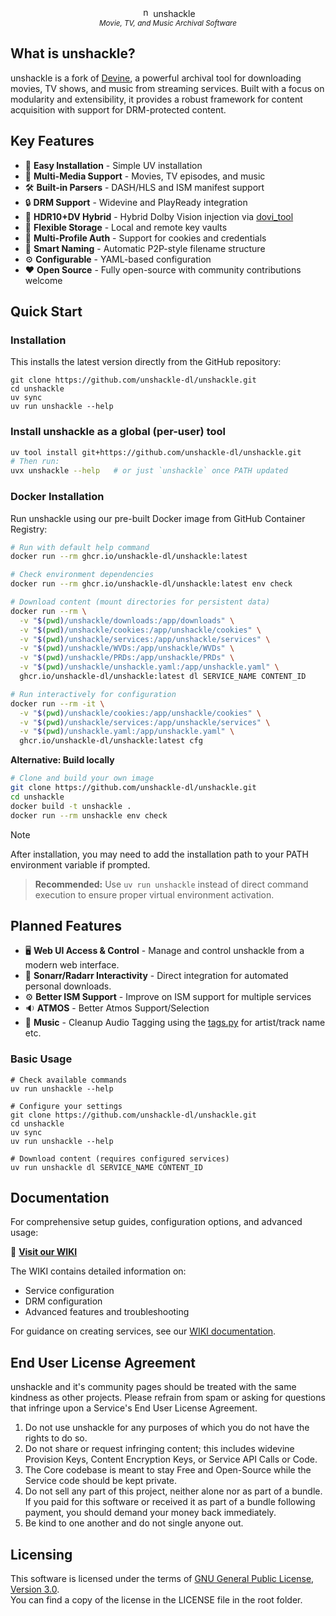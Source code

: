 <p align="center">
    <img width="16" height="16" alt="no_encryption" src="https://github.com/user-attachments/assets/6ff88473-0dd2-4bbc-b1ea-c683d5d7a134" /> unshackle
    <br/>
    <sup><em>Movie, TV, and Music Archival Software</em></sup>
</p>

## What is unshackle?

unshackle is a fork of [Devine](https://github.com/devine-dl/devine/), a powerful archival tool for downloading movies, TV shows, and music from streaming services. Built with a focus on modularity and extensibility, it provides a robust framework for content acquisition with support for DRM-protected content.

## Key Features

- 🚀 **Easy Installation** - Simple UV installation
- 🎥 **Multi-Media Support** - Movies, TV episodes, and music
- 🛠️ **Built-in Parsers** - DASH/HLS and ISM manifest support
- 🔒 **DRM Support** - Widevine and PlayReady integration
- 🌈 **HDR10+DV Hybrid** - Hybrid Dolby Vision injection via [dovi_tool](https://github.com/quietvoid/dovi_tool)
- 💾 **Flexible Storage** - Local and remote key vaults
- 👥 **Multi-Profile Auth** - Support for cookies and credentials
- 🤖 **Smart Naming** - Automatic P2P-style filename structure
- ⚙️ **Configurable** - YAML-based configuration
- ❤️ **Open Source** - Fully open-source with community contributions welcome

## Quick Start

### Installation

This installs the latest version directly from the GitHub repository:

```shell
git clone https://github.com/unshackle-dl/unshackle.git
cd unshackle
uv sync
uv run unshackle --help
```

### Install unshackle as a global (per-user) tool

```bash
uv tool install git+https://github.com/unshackle-dl/unshackle.git
# Then run:
uvx unshackle --help   # or just `unshackle` once PATH updated
```

### Docker Installation

Run unshackle using our pre-built Docker image from GitHub Container Registry:

```bash
# Run with default help command
docker run --rm ghcr.io/unshackle-dl/unshackle:latest

# Check environment dependencies
docker run --rm ghcr.io/unshackle-dl/unshackle:latest env check

# Download content (mount directories for persistent data)
docker run --rm \
  -v "$(pwd)/unshackle/downloads:/app/downloads" \
  -v "$(pwd)/unshackle/cookies:/app/unshackle/cookies" \
  -v "$(pwd)/unshackle/services:/app/unshackle/services" \
  -v "$(pwd)/unshackle/WVDs:/app/unshackle/WVDs" \
  -v "$(pwd)/unshackle/PRDs:/app/unshackle/PRDs" \
  -v "$(pwd)/unshackle/unshackle.yaml:/app/unshackle.yaml" \
  ghcr.io/unshackle-dl/unshackle:latest dl SERVICE_NAME CONTENT_ID

# Run interactively for configuration
docker run --rm -it \
  -v "$(pwd)/unshackle/cookies:/app/unshackle/cookies" \
  -v "$(pwd)/unshackle/services:/app/unshackle/services" \
  -v "$(pwd)/unshackle.yaml:/app/unshackle.yaml" \
  ghcr.io/unshackle-dl/unshackle:latest cfg
```

**Alternative: Build locally**

```bash
# Clone and build your own image
git clone https://github.com/unshackle-dl/unshackle.git
cd unshackle
docker build -t unshackle .
docker run --rm unshackle env check
```

> [!NOTE]
> After installation, you may need to add the installation path to your PATH environment variable if prompted.

> **Recommended:** Use `uv run unshackle` instead of direct command execution to ensure proper virtual environment activation.

## Planned Features

- 🖥️ **Web UI Access & Control** - Manage and control unshackle from a modern web interface.
- 🔄 **Sonarr/Radarr Interactivity** - Direct integration for automated personal downloads.
- ⚙️ **Better ISM Support** - Improve on ISM support for multiple services
- 🔉 **ATMOS** - Better Atmos Support/Selection
- 🎵 **Music** - Cleanup Audio Tagging using the [tags.py](unshackle/core/utils/tags.py) for artist/track name etc.

### Basic Usage

```shell
# Check available commands
uv run unshackle --help

# Configure your settings
git clone https://github.com/unshackle-dl/unshackle.git
cd unshackle
uv sync
uv run unshackle --help

# Download content (requires configured services)
uv run unshackle dl SERVICE_NAME CONTENT_ID
```

## Documentation

For comprehensive setup guides, configuration options, and advanced usage:

📖 **[Visit our WIKI](https://github.com/unshackle-dl/unshackle/wiki)**

The WIKI contains detailed information on:

- Service configuration
- DRM configuration
- Advanced features and troubleshooting

For guidance on creating services, see our [WIKI documentation](https://github.com/unshackle-dl/unshackle/wiki).

## End User License Agreement

unshackle and it's community pages should be treated with the same kindness as other projects.
Please refrain from spam or asking for questions that infringe upon a Service's End User License Agreement.

1. Do not use unshackle for any purposes of which you do not have the rights to do so.
2. Do not share or request infringing content; this includes widevine Provision Keys, Content Encryption Keys,
   or Service API Calls or Code.
3. The Core codebase is meant to stay Free and Open-Source while the Service code should be kept private.
4. Do not sell any part of this project, neither alone nor as part of a bundle.
   If you paid for this software or received it as part of a bundle following payment, you should demand your money
   back immediately.
5. Be kind to one another and do not single anyone out.

## Licensing

This software is licensed under the terms of [GNU General Public License, Version 3.0](LICENSE).  
You can find a copy of the license in the LICENSE file in the root folder.
